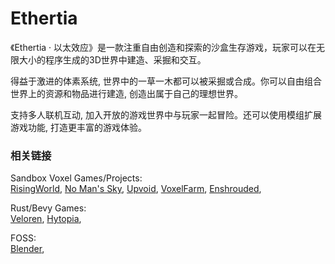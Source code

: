 
<!-- <img style="height: 200px; display: inline-block;" src="./showcase/res/Screen%20Shot%202023-04-03%20at%2012.00.07%20AM.png">  -->
<!-- <img style="height: 200px; display: inline-block;" src="./showcase/res/Screen%20Shot%202023-04-02%20at%2012.00.09%20PM.png"> -->
<!-- <img style="height: 200px; display: inline-block;" src="./showcase/res/Screen%20Shot%202023-04-01%20at%204.55.42%20PM.png"> -->

# Ethertia

《Ethertia · 以太效应》是一款注重自由创造和探索的沙盒生存游戏，玩家可以在无限大小的程序生成的3D世界中建造、采掘和交互。

得益于激进的体素系统, 世界中的一草一木都可以被采掘或合成。你可以自由组合世界上的资源和物品进行建造, 创造出属于自己的理想世界。

支持多人联机互动, 加入开放的游戏世界中与玩家一起冒险。还可以使用模组扩展游戏功能, 打造更丰富的游戏体验。





### 相关链接

Sandbox Voxel Games/Projects:  
[RisingWorld](https://www.rising-world.net/), 
[No Man's Sky](https://www.nomanssky.com/), 
[Upvoid](https://upvoid.com/), 
[VoxelFarm](https://procworld.blogspot.com/2010/11/from-voxels-to-polygons.html), 
[Enshrouded](https://enshrouded.com/), 

Rust/Bevy Games:   
[Veloren](https://github.com/veloren/veloren/blob/v0.8.0/voxygen/src/audio/music.rs), 
[Hytopia](https://creators.hytopia.com/docs/about-hytopia), 

FOSS:   
[Blender](https://blender.org/), 
